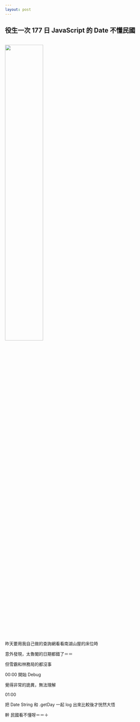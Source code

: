 ```yaml
---
layout: post
---
```


役生一次 177 日 JavaScript 的 Date 不懂民國
---

<br>

<img src="{{site.url}}/img/2015-05-13/setting.jpg" width="50%">

昨天要用我自己做的查詢網看看南湖山屋的床位時

意外發現，太魯閣的日期都錯了＝＝

但雪霸和林務局的都沒事



00:00 開始 Debug

覺得非常的詭異，無法理解

01:00

把 Date String 和 .getDay 一起 log 出來比較後才恍然大悟



幹 民國看不懂呀＝＝＋

<br>
